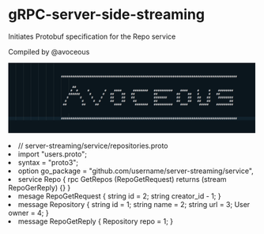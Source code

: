 <h1>gRPC-server-side-streaming</h1>
<p>Initiates Protobuf specification for the Repo service<p>
<p>Compiled by @avoceous<p> 

<img src="./resources/source/images/avoceous.png" width="500">





<o1>
<li>// server-streaming/service/repositories.proto

<li>import "users.proto";
<li>syntax = "proto3";

<li>option go_package = "github.com/username/server-streaming/service",

<li>service Repo {
  rpc GetRepos (RepoGetRequest) returns (stream RepoGerReply) {}
}

<li>mesage RepoGetRequest {
  string id = 2;
  string creator_id - 1;
}

<li>message Repository {
  string id = 1;
  string name = 2;
  string url = 3;
  User owner = 4;
}

<li>message RepoGetReply {
  Repository repo = 1;
}
</o1>
